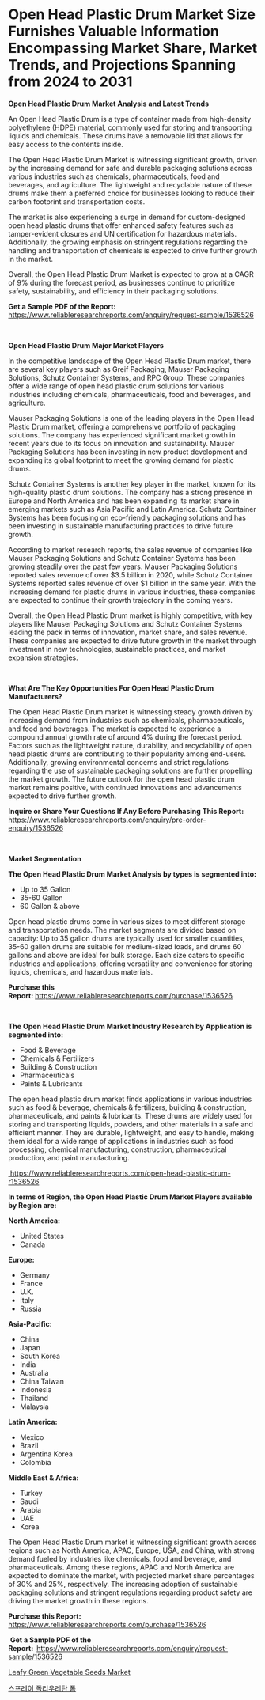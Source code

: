 <p><h1>Open Head Plastic Drum Market Size Furnishes Valuable Information Encompassing Market Share, Market Trends, and Projections Spanning from 2024 to 2031</h1></p><p><strong>Open Head Plastic Drum Market Analysis and Latest Trends</strong></p>
<p><p>An Open Head Plastic Drum is a type of container made from high-density polyethylene (HDPE) material, commonly used for storing and transporting liquids and chemicals. These drums have a removable lid that allows for easy access to the contents inside.</p><p>The Open Head Plastic Drum Market is witnessing significant growth, driven by the increasing demand for safe and durable packaging solutions across various industries such as chemicals, pharmaceuticals, food and beverages, and agriculture. The lightweight and recyclable nature of these drums make them a preferred choice for businesses looking to reduce their carbon footprint and transportation costs.</p><p>The market is also experiencing a surge in demand for custom-designed open head plastic drums that offer enhanced safety features such as tamper-evident closures and UN certification for hazardous materials. Additionally, the growing emphasis on stringent regulations regarding the handling and transportation of chemicals is expected to drive further growth in the market.</p><p>Overall, the Open Head Plastic Drum Market is expected to grow at a CAGR of 9% during the forecast period, as businesses continue to prioritize safety, sustainability, and efficiency in their packaging solutions.</p></p>
<p><strong>Get a Sample PDF of the Report:&nbsp;</strong> <a href="https://www.reliableresearchreports.com/enquiry/request-sample/1536526">https://www.reliableresearchreports.com/enquiry/request-sample/1536526</a></p>
<p>&nbsp;</p>
<p><strong>Open Head Plastic Drum Major Market Players</strong></p>
<p><p>In the competitive landscape of the Open Head Plastic Drum market, there are several key players such as Greif Packaging, Mauser Packaging Solutions, Schutz Container Systems, and RPC Group. These companies offer a wide range of open head plastic drum solutions for various industries including chemicals, pharmaceuticals, food and beverages, and agriculture.</p><p>Mauser Packaging Solutions is one of the leading players in the Open Head Plastic Drum market, offering a comprehensive portfolio of packaging solutions. The company has experienced significant market growth in recent years due to its focus on innovation and sustainability. Mauser Packaging Solutions has been investing in new product development and expanding its global footprint to meet the growing demand for plastic drums.</p><p>Schutz Container Systems is another key player in the market, known for its high-quality plastic drum solutions. The company has a strong presence in Europe and North America and has been expanding its market share in emerging markets such as Asia Pacific and Latin America. Schutz Container Systems has been focusing on eco-friendly packaging solutions and has been investing in sustainable manufacturing practices to drive future growth.</p><p>According to market research reports, the sales revenue of companies like Mauser Packaging Solutions and Schutz Container Systems has been growing steadily over the past few years. Mauser Packaging Solutions reported sales revenue of over $3.5 billion in 2020, while Schutz Container Systems reported sales revenue of over $1 billion in the same year. With the increasing demand for plastic drums in various industries, these companies are expected to continue their growth trajectory in the coming years.</p><p>Overall, the Open Head Plastic Drum market is highly competitive, with key players like Mauser Packaging Solutions and Schutz Container Systems leading the pack in terms of innovation, market share, and sales revenue. These companies are expected to drive future growth in the market through investment in new technologies, sustainable practices, and market expansion strategies.</p></p>
<p>&nbsp;</p>
<p><strong>What Are The Key Opportunities For Open Head Plastic Drum Manufacturers?</strong></p>
<p><p>The Open Head Plastic Drum market is witnessing steady growth driven by increasing demand from industries such as chemicals, pharmaceuticals, and food and beverages. The market is expected to experience a compound annual growth rate of around 4% during the forecast period. Factors such as the lightweight nature, durability, and recyclability of open head plastic drums are contributing to their popularity among end-users. Additionally, growing environmental concerns and strict regulations regarding the use of sustainable packaging solutions are further propelling the market growth. The future outlook for the open head plastic drum market remains positive, with continued innovations and advancements expected to drive further growth.</p></p>
<p><strong>Inquire or Share Your Questions If Any Before Purchasing This Report:</strong> <a href="https://www.reliableresearchreports.com/enquiry/pre-order-enquiry/1536526">https://www.reliableresearchreports.com/enquiry/pre-order-enquiry/1536526</a></p>
<p>&nbsp;</p>
<p><strong>Market Segmentation</strong></p>
<p><strong>The Open Head Plastic Drum Market Analysis by types is segmented into:</strong></p>
<p><ul><li>Up to 35 Gallon</li><li>35-60 Gallon</li><li>60 Gallon & above</li></ul></p>
<p><p>Open head plastic drums come in various sizes to meet different storage and transportation needs. The market segments are divided based on capacity: Up to 35 gallon drums are typically used for smaller quantities, 35-60 gallon drums are suitable for medium-sized loads, and drums 60 gallons and above are ideal for bulk storage. Each size caters to specific industries and applications, offering versatility and convenience for storing liquids, chemicals, and hazardous materials.</p></p>
<p><strong>Purchase this Report:&nbsp;</strong><a href="https://www.reliableresearchreports.com/purchase/1536526">https://www.reliableresearchreports.com/purchase/1536526</a></p>
<p>&nbsp;</p>
<p><strong>The Open Head Plastic Drum Market Industry Research by Application is segmented into:</strong></p>
<p><ul><li>Food & Beverage</li><li>Chemicals & Fertilizers</li><li>Building & Construction</li><li>Pharmaceuticals</li><li>Paints & Lubricants</li></ul></p>
<p><p>The open head plastic drum market finds applications in various industries such as food & beverage, chemicals & fertilizers, building & construction, pharmaceuticals, and paints & lubricants. These drums are widely used for storing and transporting liquids, powders, and other materials in a safe and efficient manner. They are durable, lightweight, and easy to handle, making them ideal for a wide range of applications in industries such as food processing, chemical manufacturing, construction, pharmaceutical production, and paint manufacturing.</p></p>
<p><a href="https://www.reliableresearchreports.com/open-head-plastic-drum-r1536526">&nbsp;https://www.reliableresearchreports.com/open-head-plastic-drum-r1536526</a></p>
<p><strong>In terms of Region, the Open Head Plastic Drum Market Players available by Region are:</strong></p>
<p>
    <p> <strong> North America: </strong>
        <ul>
            <li>United States</li>
            <li>Canada</li>
        </ul>
        </p> 
    <p> <strong> Europe: </strong>
        <ul>
            <li>Germany</li>
            <li>France</li>
            <li>U.K.</li>
            <li>Italy</li>
            <li>Russia</li>
        </ul>
        </p> 
    <p> <strong> Asia-Pacific: </strong>
        <ul>
            <li>China</li>
            <li>Japan</li>
            <li>South Korea</li>
            <li>India</li>
            <li>Australia</li>
            <li>China Taiwan</li>
            <li>Indonesia</li>
            <li>Thailand</li>
            <li>Malaysia</li>
        </ul>
        </p> 
    <p> <strong> Latin America: </strong>
        <ul>
            <li>Mexico</li>
            <li>Brazil</li>
            <li>Argentina Korea</li>
            <li>Colombia</li>
        </ul>
        </p> 
    <p> <strong> Middle East & Africa: </strong>
        <ul>
            <li>Turkey</li>
            <li>Saudi</li>
            <li>Arabia</li>
            <li>UAE</li>
            <li>Korea</li>
        </ul>
    </p>
    </p>
<p><p>The Open Head Plastic Drum market is witnessing significant growth across regions such as North America, APAC, Europe, USA, and China, with strong demand fueled by industries like chemicals, food and beverage, and pharmaceuticals. Among these regions, APAC and North America are expected to dominate the market, with projected market share percentages of 30% and 25%, respectively. The increasing adoption of sustainable packaging solutions and stringent regulations regarding product safety are driving the market growth in these regions.</p></p>
<p><strong>Purchase this Report: </strong><a href="https://www.reliableresearchreports.com/purchase/1536526">https://www.reliableresearchreports.com/purchase/1536526</a></p>
<p>&nbsp;<strong>Get a Sample PDF of the Report:&nbsp;&nbsp;</strong><a href="https://www.reliableresearchreports.com/enquiry/request-sample/1536526">https://www.reliableresearchreports.com/enquiry/request-sample/1536526</a></p>
<p><strong></strong></p>
<p><p><a href="https://github.com/drzsklfn31/Market-Research-Report-List-1/blob/main/leafy-green-vegetable-seeds-market.md">Leafy Green Vegetable Seeds Market</a></p><p><a href="https://github.com/bvubpqd5241630/Market-Research-Report-List-3/blob/main/91090115498.md">스프레이 폴리우레탄 폼</a></p></p>